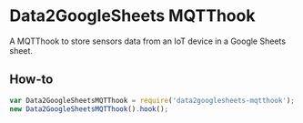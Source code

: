 # Data2GoogleSheets MQTThook
A MQTThook to store sensors data from an IoT device in a Google Sheets sheet.

## How-to
```js
var Data2GoogleSheetsMQTThook = require('data2googlesheets-mqtthook');
new Data2GoogleSheetsMQTThook().hook();
```

